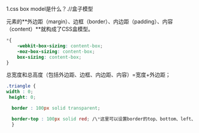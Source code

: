 1.css box model是什么？.//盒子模型

元素的**外边距（margin）、边框（border）、内边距（padding）、内容（content）**就构成了CSS盒模型。

```css
*{
    -webkit-box-sizing: content-box;
    -moz-box-sizing: content-box;
    box-sizing: content-box;
}
```

总宽度和总高度（包括外边距、边框、内边距、内容）=宽度+外边距；

```css
.triangle {
width : 0;
 height: 0;

  border : 100px solid transparent;

  border-top : 100px solid red; /\*这里可以设置border的top、bottom、left、right四个方向的三角\*/
  }
```



